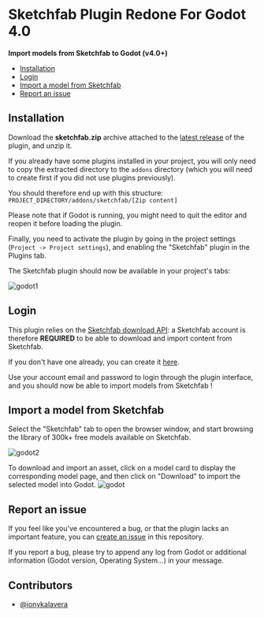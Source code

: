 # Sketchfab Plugin Redone For Godot 4.0

**Import models from Sketchfab to Godot (v4.0+)**

- [Installation](#Installation)
- [Login](#Login)
- [Import a model from Sketchfab](#import-a-model-from-sketchfab)
- [Report an issue](#report-an-issue)

## Installation

Download the **sketchfab.zip** archive attached to the [latest release](https://github.com/StrayEddy/sketchfab-godot-plugin/releases/latest) of the plugin, and unzip it.

If you already have some plugins installed in your project, you will only need to copy the extracted directory to the `addons` directory (which you will need to create first if you did not use plugins previously).

You should therefore end up with this structure: `PROJECT_DIRECTORY/addons/sketchfab/[Zip content]`

Please note that if Godot is running, you might need to quit the editor and reopen it before loading the plugin.

Finally, you need to activate the plugin by going in the project settings (`Project -> Project settings`), and enabling the "Sketchfab" plugin in the Plugins tab.

The Sketchfab plugin should now be available in your project's tabs:

![godot1](https://user-images.githubusercontent.com/4066133/37650349-fabdf0e8-2c34-11e8-8c89-f7ecf5210472.JPG)

## Login

This plugin relies on the [Sketchfab download API](https://sketchfab.com/developers/download-api): a Sketchfab account is therefore **REQUIRED** to be able to download and import content from Sketchfab.

If you don't have one already, you can create it [here](https://sketchfab.com/signup).

Use your account email and password to login through the plugin interface, and you should now be able to import models from Sketchfab !

## Import a model from Sketchfab

Select the "Sketchfab" tab to open the browser window, and start browsing the library of 300k+ free models available on Sketchfab.

![godot2](https://user-images.githubusercontent.com/4066133/37650422-2e4c975c-2c35-11e8-8bf0-5cb6f3c972b7.JPG)

To download and import an asset, click on a model card to display the corresponding model page, and then click on "Download" to import the selected model into Godot.
![godot](https://user-images.githubusercontent.com/4066133/39196488-8db285ee-47e2-11e8-850e-82e1712d9bc9.jpg)

## Report an issue

If you feel like you've encountered a bug, or that the plugin lacks an important feature, you can [create an issue](https://github.com/StrayEddy/sketchfab-godot-plugin/issues/new) in this repository.

If you report a bug, please try to append any log from Godot or additional information (Godot version, Operating System...) in your message.

## Contributors

- [@jonykalavera](https://github.com/jonykakavera)
